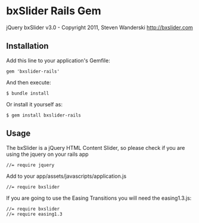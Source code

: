# bxSlider Rails Gem

jQuery bxSlider v3.0 - Copyright 2011, Steven Wanderski
http://bxslider.com

## Installation

Add this line to your application's Gemfile:

    gem 'bxslider-rails'

And then execute:

    $ bundle install

Or install it yourself as:

    $ gem install bxslider-rails

## Usage

The bxSlider is a jQuery HTML Content Slider, so please check if you are using the jquery on your rails app

    //= require jquery

Add to your app/assets/javascripts/application.js

    //= require bxslider 

If you are going to use the Easing Transitions you will need the easing1.3.js:

    //= require bxslider
    //= require easing1.3

